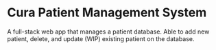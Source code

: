 # Cura Patient Management System
A full-stack web app that manages a patient database. Able to add new patient, delete, and update (WIP) existing patient on the database.
